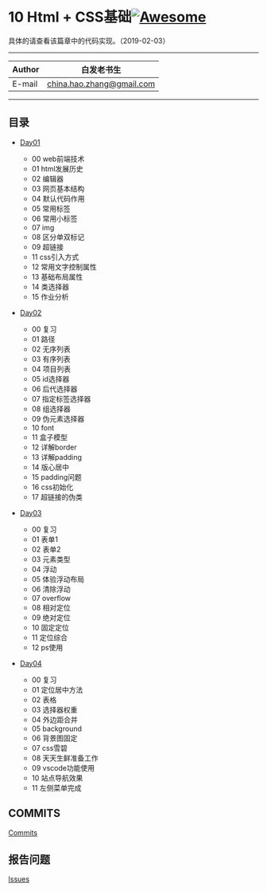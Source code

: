 # 10 Html + CSS基础[![Awesome](https://cdn.rawgit.com/sindresorhus/awesome/d7305f38d29fed78fa85652e3a63e154dd8e8829/media/badge.svg)](https://github.com/sindresorhus/awesome)

具体的请查看该篇章中的代码实现。（2019-02-03）
****
	
|Author|白发老书生|
|---|---
|E-mail|china.hao.zhang@gmail.com

****


<h2 id="catalog">目录</h2>

* [Day01](#day01)
    * 00 web前端技术
    * 01 html发展历史
    * 02 编辑器
    * 03 网页基本结构
    * 04 默认代码作用
    * 05 常用标签
    * 06 常用小标签
    * 07 img
    * 08 区分单双标记
    * 09 超链接
    * 11 css引入方式
    * 12 常用文字控制属性
    * 13 基础布局属性
    * 14 类选择器
    * 15 作业分析
   

* [Day02](#day02)
    * 00 复习
    * 01 路径
    * 02 无序列表
    * 03 有序列表
    * 04 项目列表
    * 05 id选择器
    * 06 后代选择器
    * 07 指定标签选择器
    * 08 组选择器
    * 09 伪元素选择器
    * 10 font
    * 11 盒子模型
    * 12 详解border
    * 13 详解padding
    * 14 版心居中
    * 15 padding问题
    * 16 css初始化
    * 17 超链接的伪类

* [Day03](#day03)
    * 00 复习
    * 01 表单1
    * 02 表单2
    * 03 元素类型
    * 04 浮动
    * 05 体验浮动布局
    * 06 清除浮动
    * 07 overflow
    * 08 相对定位
    * 09 绝对定位
    * 10 固定定位
    * 11 定位综合
    * 12 ps使用
    
* [Day04](#day04)
    * 00 复习
    * 01 定位居中方法
    * 02 表格
    * 03 选择器权重
    * 04 外边距合并
    * 05 background
    * 06 背景图固定
    * 07 css雪碧
    * 08 天天生鲜准备工作
    * 09 vscode功能使用
    * 10 站点导航效果
    * 11 左侧菜单完成

## COMMITS

[Commits](https://github.com/HaoZhang95/PythonAndMachineLearning/commits/master)

## 报告问题

[Issues](https://github.com/HaoZhang95/PythonAndMachineLearning/issues)

